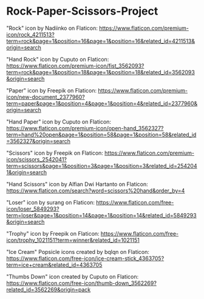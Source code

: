 # Rock-Paper-Scissors-Project

"Rock" icon by Nadiinko on Flaticon: https://www.flaticon.com/premium-icon/rock_4211513?term=rock&page=1&position=16&page=1&position=16&related_id=4211513&origin=search

"Hand Rock" icon by Cuputo on Flaticon: https://www.flaticon.com/premium-icon/fist_3562093?term=rock&page=1&position=18&page=1&position=18&related_id=3562093&origin=search

"Paper" icon by Freepik on Flaticon: https://www.flaticon.com/premium-icon/new-document_2377960?term=paper&page=1&position=4&page=1&position=4&related_id=2377960&origin=search

"Hand Paper" icon by Cuputo on Flaticon: https://www.flaticon.com/premium-icon/open-hand_3562327?term=hand%20open&page=1&position=58&page=1&position=58&related_id=3562327&origin=search

"Scissors" icon by Freepik on Flaticon: https://www.flaticon.com/premium-icon/scissors_2542041?term=scissors&page=1&position=3&page=1&position=3&related_id=2542041&origin=search

"Hand Scissors" icon by Alfian Dwi Hartanto on Flaticon: https://www.flaticon.com/search?word=scissors%20hand&order_by=4

"Loser" icon by surang on Flaticon: https://www.flaticon.com/free-icon/loser_5849293?term=loser&page=1&position=14&page=1&position=14&related_id=5849293&origin=search

"Trophy" icon by Freepik on Flaticon: https://www.flaticon.com/free-icon/trophy_1021151?term=winner&related_id=1021151

"Ice Cream" Popsicle icons created by bqlqn on Flaticon: https://www.flaticon.com/free-icon/ice-cream-stick_4363705?term=ice+cream&related_id=4363705

"Thumbs Down" icon created by Cuputo on Flaticon: https://www.flaticon.com/free-icon/thumb-down_3562269?related_id=3562269&origin=pack